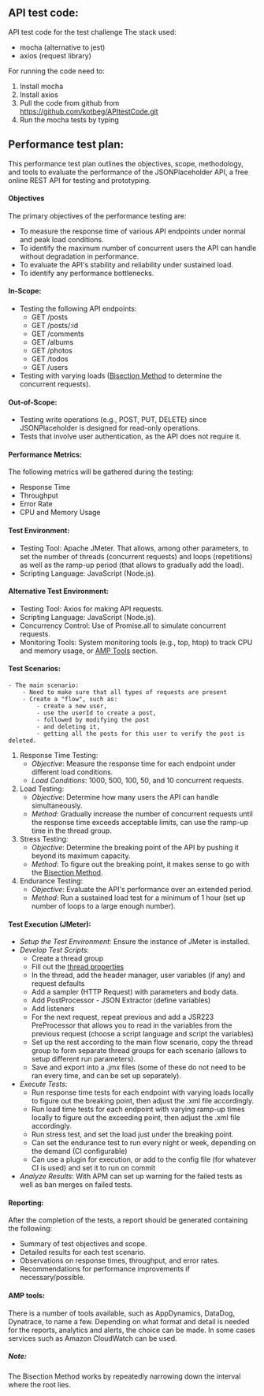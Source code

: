 ## API test code:
API test code for the test challenge
The stack used:
- mocha (alternative to jest)
- axios (request library)

For running the code need to:
1. Install mocha <brew install mocha>
2. Install axios <brew install axios>
3. Pull the code from github from <https://github.com/kotbeg/APItestCode.git>
4. Run the mocha tests by typing <npm test>

## Performance test plan:
This performance test plan outlines the objectives, scope, methodology, and tools to evaluate the performance of the JSONPlaceholder API, a free online REST API for testing and prototyping.

#### Objectives
The primary objectives of the performance testing are:
 - To measure the response time of various API endpoints under normal and peak load conditions.
 - To identify the maximum number of concurrent users the API can handle without degradation in performance.
 - To evaluate the API's stability and reliability under sustained load.
 - To identify any performance bottlenecks.

#### In-Scope:
 - Testing the following API endpoints:
     - GET /posts
     - GET /posts/:id
     - GET /comments
     - GET /albums
     - GET /photos
     - GET /todos
     - GET /users
 - Testing with varying loads ([Bisection Method](#bisectionmethod) to determine the concurrent requests).
#### Out-of-Scope:
 - Testing write operations (e.g., POST, PUT, DELETE) since JSONPlaceholder is designed for read-only operations.
 - Tests that involve user authentication, as the API does not require it.
#### Performance Metrics:
The following metrics will be gathered during the testing:
 - Response Time
 - Throughput
 - Error Rate
 - CPU and Memory Usage
#### Test Environment:
<a name="jmeterparams"></a>
 - Testing Tool: Apache JMeter. That allows, among other parameters, to set the number of threads (concurrent requests) and loops (repetitions) as well as the ramp-up period (that allows to gradually add the load).
 - Scripting Language: JavaScript (Node.js).
#### Alternative Test Environment:
 - Testing Tool: Axios for making API requests.
 - Scripting Language: JavaScript (Node.js).
 - Concurrency Control: Use of Promise.all to simulate concurrent requests.
 - Monitoring Tools: System monitoring tools (e.g., top, htop) to track CPU and memory usage, or [AMP Tools](#amptools) section.
#### Test Scenarios:
    - The main scenario:
        - Need to make sure that all types of requests are present
        - Create a "flow", such as:
            - create a new user, 
            - use the userId to create a post, 
            - followed by modifying the post 
            - and deleting it, 
            - getting all the posts for this user to verify the post is deleted.
        
1. Response Time Testing:
    - _Objective_: Measure the response time for each endpoint under different load conditions.
    - _Load Conditions_: 1000, 500, 100, 50, and 10 concurrent requests.  
2. Load Testing: 
    - _Objective_: Determine how many users the API can handle simultaneously.
    - _Method_: Gradually increase the number of concurrent requests until the response time exceeds acceptable limits, can use the ramp-up time in the thread group.
3. Stress Testing:
    - _Objective_: Determine the breaking point of the API by pushing it beyond its maximum capacity.
    - _Method_: To figure out the breaking point, it makes sense to go with the [Bisection Method](#bisectionmethod).
4. Endurance Testing: 
    - _Objective_: Evaluate the API's performance over an extended period.
    - _Method_: Run a sustained load test for a minimum of 1 hour (set up number of loops to a large enough number).
#### Test Execution (JMeter):
 - _Setup the Test Environment_: Ensure the instance of JMeter is installed.
 - _Develop Test Scripts_: 
    - Create a thread group
    - Fill out the [thread properties](#jmeterparams)
    - In the thread, add the header manager, user variables (if any) and request defaults
    - Add a sampler (HTTP Request) with parameters and body data.
    - Add PostProcessor - JSON Extractor (define variables) 
    - Add listeners
    - For the next request, repeat previous and add a JSR223 PreProcessor that allows you to read in the variables from the previous request (choose a script language and script the variables)
    - Set up the rest according to the main flow scenario, copy the thread group to form separate thread groups for each scenario (allows to setup different run parameters). 
    - Save and export into a .jmx files (some of these do not need to be ran every time, and can be set up separately).
 - _Execute Tests_:
    - Run response time tests for each endpoint with varying loads locally to figure out the breaking point, then adjust the .xml file accordingly.
    - Run load time tests for each endpoint with varying ramp-up times locally to figure out the exceeding point, then adjust the .xml file accordingly.
    - Run stress test, and set the load just under the breaking point.
    - Can set the endurance test to run every night or week, depending on the demand (CI configurable)
    - Can use a plugin for execution, or add to the config file (for whatever CI is used) and set it to run on commit
 - _Analyze Results_: With APM can set up warning for the failed tests as well as ban merges on failed tests.
#### Reporting:
After the completion of the tests, a report should be generated containing the following:
 - Summary of test objectives and scope.
 - Detailed results for each test scenario.
 - Observations on response times, throughput, and error rates.
 - Recommendations for performance improvements if necessary/possible.
<a name="amptools"></a>
#### AMP tools:
There is a number of tools available, such as AppDynamics, DataDog, Dynatrace, to name a few.
Depending on what format and detail is needed for the reports, analytics and alerts, the choice can be made.
In some cases services such as Amazon CloudWatch can be used.

<a name="bisectionmethod"></a>
##### Note:
The Bisection Method works by repeatedly narrowing down the interval where the root lies.